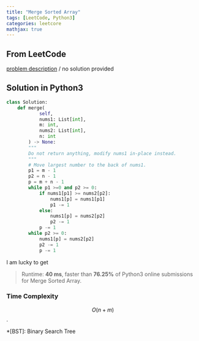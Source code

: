 ```yaml
---
title: "Merge Sorted Array"
tags: [LeetCode, Python3]
categories: leetcore
mathjax: true
---
```


## From LeetCode
[problem description](https://leetcode.com/problems/merge-sorted-array/)
/
no solution provided

## Solution in Python3
```python
class Solution:
    def merge(
            self, 
            nums1: List[int], 
            m: int, 
            nums2: List[int], 
            n: int
        ) -> None:
        """
        Do not return anything, modify nums1 in-place instead.
        """
        # Move largest number to the back of nums1.
        p1 = m - 1
        p2 = n - 1
        p = m + n - 1  
        while p1 >=0 and p2 >= 0:
            if nums1[p1] >= nums2[p2]:
                nums1[p] = nums1[p1]
                p1 -= 1
            else:
                nums1[p] = nums2[p2]
                p2 -= 1
            p -= 1
        while p2 >= 0:
            nums1[p] = nums2[p2]
            p2 -= 1
            p -= 1
```
I am lucky to get
> Runtime: **40 ms**, faster than **76.25%** of Python3 online submissions for Merge Sorted Array.

### Time Complexity
$$O(n + m)$$.


*[BST]: Binary Search Tree